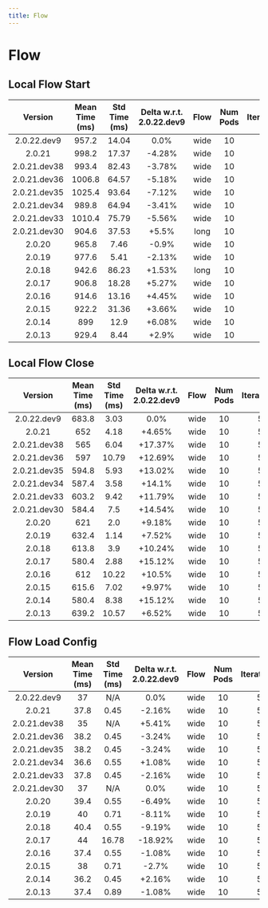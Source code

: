 ```yaml
---
title: Flow
---
```

# Flow

## Local Flow Start

| Version | Mean Time (ms) | Std Time (ms) | Delta w.r.t. 2.0.22.dev9 | Flow | Num Pods | Iterations |
| :---: | :---: | :---: | :---: | :---: | :---: | :---: |
| 2.0.22.dev9 | 957.2 | 14.04 | 0.0% | wide | 10 | 5 |
| 2.0.21 | 998.2 | 17.37 | -4.28% | wide | 10 | 5 |
| 2.0.21.dev38 | 993.4 | 82.43 | -3.78% | wide | 10 | 5 |
| 2.0.21.dev36 | 1006.8 | 64.57 | -5.18% | wide | 10 | 5 |
| 2.0.21.dev35 | 1025.4 | 93.64 | -7.12% | wide | 10 | 5 |
| 2.0.21.dev34 | 989.8 | 64.94 | -3.41% | wide | 10 | 5 |
| 2.0.21.dev33 | 1010.4 | 75.79 | -5.56% | wide | 10 | 5 |
| 2.0.21.dev30 | 904.6 | 37.53 | +5.5% | long | 10 | 5 |
| 2.0.20 | 965.8 | 7.46 | -0.9% | wide | 10 | 5 |
| 2.0.19 | 977.6 | 5.41 | -2.13% | wide | 10 | 5 |
| 2.0.18 | 942.6 | 86.23 | +1.53% | long | 10 | 5 |
| 2.0.17 | 906.8 | 18.28 | +5.27% | wide | 10 | 5 |
| 2.0.16 | 914.6 | 13.16 | +4.45% | wide | 10 | 5 |
| 2.0.15 | 922.2 | 31.36 | +3.66% | wide | 10 | 5 |
| 2.0.14 | 899 | 12.9 | +6.08% | wide | 10 | 5 |
| 2.0.13 | 929.4 | 8.44 | +2.9% | wide | 10 | 5 |
## Local Flow Close

| Version | Mean Time (ms) | Std Time (ms) | Delta w.r.t. 2.0.22.dev9 | Flow | Num Pods | Iterations |
| :---: | :---: | :---: | :---: | :---: | :---: | :---: |
| 2.0.22.dev9 | 683.8 | 3.03 | 0.0% | wide | 10 | 5 |
| 2.0.21 | 652 | 4.18 | +4.65% | wide | 10 | 5 |
| 2.0.21.dev38 | 565 | 6.04 | +17.37% | wide | 10 | 5 |
| 2.0.21.dev36 | 597 | 10.79 | +12.69% | wide | 10 | 5 |
| 2.0.21.dev35 | 594.8 | 5.93 | +13.02% | wide | 10 | 5 |
| 2.0.21.dev34 | 587.4 | 3.58 | +14.1% | wide | 10 | 5 |
| 2.0.21.dev33 | 603.2 | 9.42 | +11.79% | wide | 10 | 5 |
| 2.0.21.dev30 | 584.4 | 7.5 | +14.54% | wide | 10 | 5 |
| 2.0.20 | 621 | 2.0 | +9.18% | wide | 10 | 5 |
| 2.0.19 | 632.4 | 1.14 | +7.52% | wide | 10 | 5 |
| 2.0.18 | 613.8 | 3.9 | +10.24% | wide | 10 | 5 |
| 2.0.17 | 580.4 | 2.88 | +15.12% | wide | 10 | 5 |
| 2.0.16 | 612 | 10.22 | +10.5% | wide | 10 | 5 |
| 2.0.15 | 615.6 | 7.02 | +9.97% | wide | 10 | 5 |
| 2.0.14 | 580.4 | 8.38 | +15.12% | wide | 10 | 5 |
| 2.0.13 | 639.2 | 10.57 | +6.52% | wide | 10 | 5 |
## Flow Load Config

| Version | Mean Time (ms) | Std Time (ms) | Delta w.r.t. 2.0.22.dev9 | Flow | Num Pods | Iterations |
| :---: | :---: | :---: | :---: | :---: | :---: | :---: |
| 2.0.22.dev9 | 37 | N/A | 0.0% | wide | 10 | 5 |
| 2.0.21 | 37.8 | 0.45 | -2.16% | wide | 10 | 5 |
| 2.0.21.dev38 | 35 | N/A | +5.41% | wide | 10 | 5 |
| 2.0.21.dev36 | 38.2 | 0.45 | -3.24% | wide | 10 | 5 |
| 2.0.21.dev35 | 38.2 | 0.45 | -3.24% | wide | 10 | 5 |
| 2.0.21.dev34 | 36.6 | 0.55 | +1.08% | wide | 10 | 5 |
| 2.0.21.dev33 | 37.8 | 0.45 | -2.16% | wide | 10 | 5 |
| 2.0.21.dev30 | 37 | N/A | 0.0% | wide | 10 | 5 |
| 2.0.20 | 39.4 | 0.55 | -6.49% | wide | 10 | 5 |
| 2.0.19 | 40 | 0.71 | -8.11% | wide | 10 | 5 |
| 2.0.18 | 40.4 | 0.55 | -9.19% | wide | 10 | 5 |
| 2.0.17 | 44 | 16.78 | -18.92% | wide | 10 | 5 |
| 2.0.16 | 37.4 | 0.55 | -1.08% | wide | 10 | 5 |
| 2.0.15 | 38 | 0.71 | -2.7% | wide | 10 | 5 |
| 2.0.14 | 36.2 | 0.45 | +2.16% | wide | 10 | 5 |
| 2.0.13 | 37.4 | 0.89 | -1.08% | wide | 10 | 5 |
